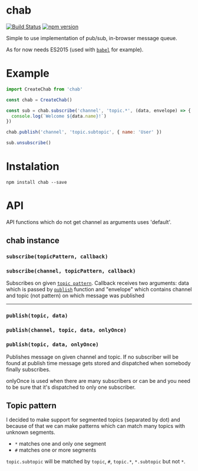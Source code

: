 # chab

[![Build Status](https://travis-ci.org/davidskuza/chab.svg?branch=master)](https://travis-ci.org/davidskuza/chab) [![npm version](https://badge.fury.io/js/chab.svg)](https://badge.fury.io/js/chab)

Simple to use implementation of pub/sub, in-browser message queue.

As for now needs ES2015 (used with [`babel`](https://babeljs.io/) for example).

# Example

```js
import CreateChab from 'chab'

const chab = CreateChab()

const sub = chab.subscribe('channel', 'topic.*', (data, envelope) => {
  console.log(`Welcome ${data.name}!`)
})

chab.publish('channel', 'topic.subtopic', { name: 'User' })

sub.unsubscribe()
```

# Instalation

```
npm install chab --save
```

# API

API functions which do not get channel as arguments uses 'default'.

## chab instance

### <a id="subscribe"></a> `subscribe(topicPattern, callback)`
### `subscribe(channel, topicPattern, callback)`

Subscribes on given [`topic pattern`](#topicPattern).
Callback receives two arguments: data which is passed by [`publish`](#publish) function and "envelope" which contains channel and topic (not pattern) on which message was published

- - -

### <a id="publish"></a> `publish(topic, data)`
### `publish(channel, topic, data, onlyOnce)`
### `publish(topic, data, onlyOnce)`

Publishes message on given channel and topic.
If no subscriber will be found at publish time message gets stored and dispatched when somebody finally subscribes.

onlyOnce is used when there are many subscribers or can be and you need to be sure that it's dispatched to only one subscriber.

## <a id="topicPattern"></a> Topic pattern

I decided to make support for segmented topics (separated by dot) and because of that we can make patterns which can match many topics with unknown segments.

- `*` matches one and only one segment
- `#` matches one or more segments

`topic.subtopic` will be matched by `topic`, `#`, `topic.*`, `*.subtopic` but not `*`.
